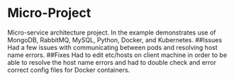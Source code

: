 # Micro-Project 
Micro-service architecture project. In the example demonstrates use of MongoDB, RabbitMQ, MySQL, Python, Docker, and Kubernetes.
##Issues
Had a few issues with communicating between pods and resolving host name errors.
##Fixes
Had to edit etc/hosts on client machine in order to be able to resolve the host name errors and had to double check and error correct config files for Docker containers.
